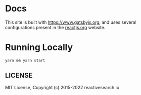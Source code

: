 # Docs

This site is built with https://www.gatsbyjs.org, and uses several configurations present in the [reactjs.org](https://github.com/reactjs/reactjs.org/) website.

# Running Locally

```
yarn && yarn start
```

## LICENSE

MIT License, Copyright (c) 2015-2022 reactivesearch.io
